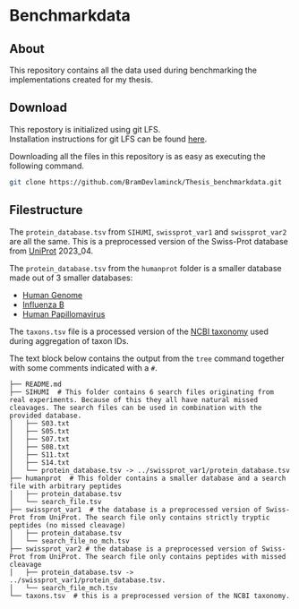 # Benchmarkdata
## About
This repository contains all the data used during benchmarking the implementations created for my thesis.

## Download
This repostory is initialized using git LFS.  
Installation instructions for git LFS can be found [here](https://docs.github.com/en/repositories/working-with-files/managing-large-files/installing-git-large-file-storage). 

Downloading all the files in this repository is as easy as executing the following command.

```sh
git clone https://github.com/BramDevlaminck/Thesis_benchmarkdata.git
```


## Filestructure
The `protein_database.tsv` from `SIHUMI`, `swissprot_var1` and `swissprot_var2` are all the same. This is a preprocessed version of the Swiss-Prot database from [UniProt](https://www.uniprot.org/) 2023_04.

The `protein_database.tsv` from the `humanprot` folder is a smaller database made out of 3 smaller databases:  
- [Human Genome](https://www.uniprot.org/proteomes/UP000005640)  
- [Influenza B](https://www.uniprot.org/proteomes/UP000119054)  
- [Human Papillomavirus](https://uniprot.org/proteomes/UP000126093)  

The `taxons.tsv` file is a processed version of the [NCBI taxonomy](https://www.ncbi.nlm.nih.gov/taxonomy) used during aggregation of taxon IDs.

The text block below contains the output from the `tree` command together with some comments indicated with a `#`.  

```
├── README.md
├── SIHUMI  # This folder contains 6 search files originating from real experiments. Because of this they all have natural missed cleavages. The search files can be used in combination with the provided database.
│   ├── S03.txt
│   ├── S05.txt
│   ├── S07.txt
│   ├── S08.txt
│   ├── S11.txt
│   ├── S14.txt
│   └── protein_database.tsv -> ../swissprot_var1/protein_database.tsv
├── humanprot  # This folder contains a smaller database and a search file with arbitrary peptides
│   ├── protein_database.tsv
│   └── search_file.tsv
├── swissprot_var1  # the database is a preprocessed version of Swiss-Prot from UniProt. The search file only contains strictly tryptic peptides (no missed cleavage)
│   ├── protein_database.tsv
│   └── search_file_no_mch.tsv
├── swissprot_var2 # the database is a preprocessed version of Swiss-Prot from UniProt. The search file only contains peptides with missed cleavage
│   ├── protein_database.tsv -> ../swissprot_var1/protein_database.tsv. 
│   └── search_file_mch.tsv
└── taxons.tsv  # this is a preprocessed version of the NCBI taxonomy.
```

